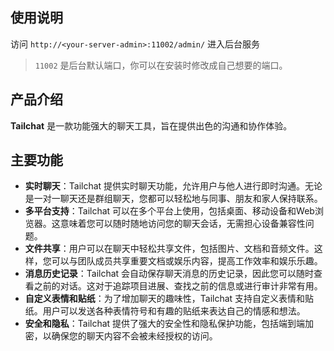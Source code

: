 ## 使用说明

访问 `http://<your-server-admin>:11002/admin/` 进入后台服务

> `11002` 是后台默认端口，你可以在安装时修改成自己想要的端口。

## 产品介绍

**Tailchat** 是一款功能强大的聊天工具，旨在提供出色的沟通和协作体验。

## 主要功能

- **实时聊天**：Tailchat 提供实时聊天功能，允许用户与他人进行即时沟通。无论是一对一聊天还是群组聊天，您都可以轻松地与同事、朋友和家人保持联系。
- **多平台支持**：Tailchat 可以在多个平台上使用，包括桌面、移动设备和Web浏览器。这意味着您可以随时随地访问您的聊天会话，无需担心设备兼容性问题。
- **文件共享**：用户可以在聊天中轻松共享文件，包括图片、文档和音频文件。这样，您可以与团队成员共享重要文档或娱乐内容，提高工作效率和娱乐乐趣。
- **消息历史记录**：Tailchat 会自动保存聊天消息的历史记录，因此您可以随时查看之前的对话。这对于追踪项目进展、查找之前的信息或进行审计非常有用。
- **自定义表情和贴纸**：为了增加聊天的趣味性，Tailchat 支持自定义表情和贴纸。用户可以发送各种表情符号和有趣的贴纸来表达自己的情感和想法。
- **安全和隐私**：Tailchat 提供了强大的安全性和隐私保护功能，包括端到端加密，以确保您的聊天内容不会被未经授权的访问。
